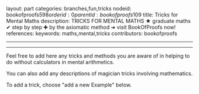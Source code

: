 layout: part
categories: branches,fun,tricks
nodeid: bookofproofs$598
orderid: 0
parentid: bookofproofs$109
title: Tricks for Mental Maths
description: TRICKS FOR MENTAL MATHS &#9733; graduate maths &#10004; step by step &#10010; by the axiomatic method &#10140; visit BookOfProofs now!
references: 
keywords: maths,mental,tricks
contributors: bookofproofs

---


---

Feel free to add here any tricks and methods you are aware of in helping to do without calculators in mental arithmetics. 

You can also add any descriptions of magician tricks involving mathematics.

To add a trick, choose "add a new Example" below.
